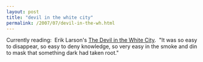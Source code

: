 ```yaml
---
layout: post
title: "devil in the white city"
permalink: /2007/07/devil-in-the-wh.html
---
```


<p>Currently reading:&nbsp; Erik Larson's <a href="http://www.amazon.com/exec/obidos/ASIN/0375725601/statingtheobviou/ref=nosim/">The Devil in the White City</a>.&nbsp; &quot;It was so easy to disappear, so easy to deny knowledge, so very easy in the smoke and din to mask that something dark had taken root.&quot;</p>


